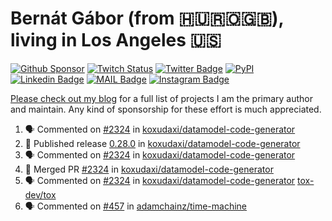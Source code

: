 # Bernát Gábor (from 🇭🇺🇷🇴🇬🇧), living in Los Angeles 🇺🇸

[![Github Sponsor](https://img.shields.io/static/v1?label=Sponsor&message=%E2%9D%A4&logo=GitHub&link=https://github.com/sponsors/gaborbernat&style=flat-square)](https://github.com/sponsors/gaborbernat)
[![Twitch Status](https://img.shields.io/twitch/status/gaborbernat?style=flat-square)](https://www.twitch.tv/gaborbernat)
[![Twitter Badge](https://img.shields.io/badge/-@gjbernat-1ca0f1?style=flat-square&labelColor=1ca0f1&logo=twitter&logoColor=white&link=https://twitter.com/gjbernat)](https://twitter.com/gjbernat)
[![PyPI](https://img.shields.io/badge/-gaborbernat-0073b7?style=flat-square&logo=Python&logoColor=white&link=https://pypi.org/user/gaborbernat/)](https://pypi.org/user/gaborbernat/)
[![Linkedin Badge](https://img.shields.io/badge/-gaborbernat-blue?style=flat-square&logo=Linkedin&logoColor=white&link=https://www.linkedin.com/in/gaborbernat/)](https://www.linkedin.com/in/gaborbernat/)
[![MAIL Badge](https://img.shields.io/badge/-gaborjbernat@gmail.com-c14438?style=flat-square&logo=Gmail&logoColor=white&link=mailto:gaborjbernat@gmail.com)](mailto:gaborjbernat@gmail.com)
[![Instagram Badge](https://img.shields.io/badge/-@gabor__bernat-845EC2?style=flat-square&labelColor=white&logo=Instagram&link=https://instagram.com/gabor_bernat/)](https://instagram.com/gabor_bernat)

[Please check out my blog](https://bernat.tech/about/) for a full list of projects I am the primary author and maintain.
Any kind of sponsorship for these effort is much appreciated.

<!--START_SECTION:activity-->

1. 🗣 Commented on [#2324](https://github.com/koxudaxi/datamodel-code-generator/pull/2324#issuecomment-2659750134) in [koxudaxi/datamodel-code-generator](https://github.com/koxudaxi/datamodel-code-generator)
2. 🚀 Published release [0.28.0](https://github.com/koxudaxi/datamodel-code-generator/releases/tag/0.28.0) in [koxudaxi/datamodel-code-generator](https://github.com/koxudaxi/datamodel-code-generator)
3. 🗣 Commented on [#2324](https://github.com/koxudaxi/datamodel-code-generator/pull/2324#issuecomment-2659746124) in [koxudaxi/datamodel-code-generator](https://github.com/koxudaxi/datamodel-code-generator)
4. 🎉 Merged PR [#2324](https://github.com/koxudaxi/datamodel-code-generator/pull/2324) in [koxudaxi/datamodel-code-generator](https://github.com/koxudaxi/datamodel-code-generator)
5. 🗣 Commented on [#2324](https://github.com/koxudaxi/datamodel-code-generator/pull/2324#issuecomment-2659687505) in [koxudaxi/datamodel-code-generator](https://github.com/koxudaxi/datamodel-code-generator)
   [tox-dev/tox](https://github.com/tox-dev/tox)
5. 🗣 Commented on [#457](https://github.com/adamchainz/time-machine/pull/457#issuecomment-2197730644) in
[adamchainz/time-machine](https://github.com/adamchainz/time-machine)
<!--END_SECTION:activity-->
